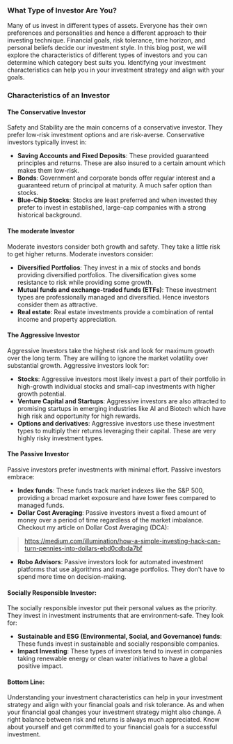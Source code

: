 ### What Type of Investor Are You?

Many of us invest in different types of assets. Everyone has their own preferences and personalities and hence a different approach to their investing technique. Financial goals, risk tolerance, time horizon, and personal beliefs decide our investment style. In this blog post, we will explore the characteristics of different types of investors and you can determine which category best suits you. Identifying your investment characteristics can help you in your investment strategy and align with your goals.

### Characteristics of an Investor
#### The Conservative Investor
Safety and Stability are the main concerns of a conservative investor. They prefer low-risk investment options and are risk-averse. Conservative investors typically invest in:
* **Saving Accounts and Fixed Deposits**: These provided guaranteed principles and returns. These are also insured to a certain amount which makes them low-risk.
* **Bonds**: Government and corporate bonds offer regular interest and a guaranteed return of principal at maturity. A much safer option than stocks.
* **Blue-Chip Stocks**: Stocks are least preferred and when invested they prefer to invest in established, large-cap companies with a strong historical background.

#### The moderate Investor
Moderate investors consider both growth and safety. They take a little risk to get higher returns. Moderate investors consider:
* **Diversified Portfolios**: They invest in a mix of stocks and bonds providing diversified portfolios. The diversification gives some resistance to risk while providing some growth.
* **Mutual funds and exchange-traded funds (ETFs)**: These investment types are professionally managed and diversified. Hence investors consider them as attractive.
* **Real estate**: Real estate investments provide a combination of rental income and property appreciation.

#### The Aggressive Investor
Aggressive Investors take the highest risk and look for maximum growth over the long term. They are willing to ignore the market volatility over substantial growth. Aggressive investors look for:
* **Stocks**: Aggressive investors most likely invest a part of their portfolio in high-growth individual stocks and small-cap investments with higher growth potential.
* **Venture Capital and Startups**: Aggressive investors are also attracted to promising startups in emerging industries like AI and Biotech which have high risk and opportunity for high rewards.
* **Options and derivatives**: Aggressive investors use these investment types to multiply their returns leveraging their capital. These are very highly risky investment types.

#### The Passive Investor
Passive investors prefer investments with minimal effort. Passive investors embrace:
* **Index funds**: These funds track market indexes like the S&P 500, providing a broad market exposure and have lower fees compared to managed funds.
* **Dollar Cost Averaging**: Passive investors invest a fixed amount of money over a period of time regardless of the market imbalance. Checkout my article on Dollar Cost Averaging (DCA):

> https://medium.com/illumination/how-a-simple-investing-hack-can-turn-pennies-into-dollars-ebd0cdbda7bf

* **Robo Advisors**: Passive investors look for automated investment platforms that use algorithms and manage portfolios. They don't have to spend more time on decision-making.

#### Socially Responsible Investor: 
The socially responsible investor put their personal values as the priority. They invest in investment instruments that are environment-safe. They look for:
* **Sustainable and ESG (Environmental, Social, and Governance) funds**: These funds invest in sustainable and socially responsible companies.
* **Impact Investing**: These types of investors tend to invest in companies taking renewable energy or clean water initiatives to have a global positive impact.

#### Bottom Line:
Understanding your investment characteristics can help in your investment strategy and align with your financial goals and risk tolerance. As and when your financial goal changes your investment strategy might also change. A right balance between risk and returns is always much appreciated. Know about yourself and get committed to your financial goals for a successful investment.

